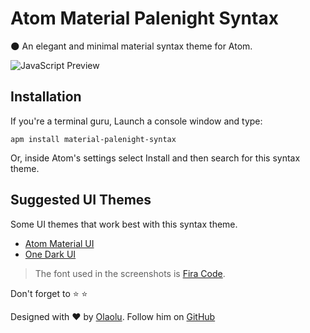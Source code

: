 # Atom Material Palenight Syntax

:new_moon: An elegant and minimal material syntax theme for Atom.


![JavaScript Preview](http://i.imgur.com/NSlsvwT.png)

## Installation
If you're a terminal guru, Launch a console window and type:
```shell
apm install material-palenight-syntax
```

Or, inside Atom's settings select Install and then search for this syntax theme.

## Suggested UI Themes

Some UI themes that work best with this syntax theme.

* [Atom Material UI][1]
* [One Dark UI][2]

[1]: https://atom.io/themes/atom-material-ui
[2]: https://atom.io/themes/one-dark-ui

> The font used in the screenshots is [Fira Code](https://github.com/).

Don't forget to :star: :star:

Designed with :heart: by [Olaolu](https://whizkydee.github.io). Follow him on [GitHub](https://github.com/whizkydee)
